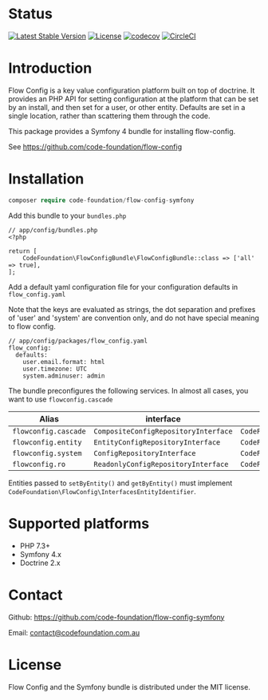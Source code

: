 # Status

[![Latest Stable Version](https://poser.pugx.org/code-foundation/flow-config-symfony/v/stable)](https://packagist.org/packages/code-foundation/flow-config-symfony) [![License](https://poser.pugx.org/code-foundation/flow-config-symfony/license)](https://packagist.org/packages/code-foundation/flow-config-symfony) [![codecov](https://codecov.io/gh/code-foundation/flow-config-symfony/branch/master/graph/badge.svg)](https://codecov.io/gh/code-foundation/flow-config-symfony) [![CircleCI](https://circleci.com/gh/code-foundation/flow-config-symfony.svg?style=svg)](https://circleci.com/gh/code-foundation/flow-config-symfony)

# Introduction

Flow Config is a key value configuration platform built on top of doctrine. It provides an PHP API for setting configuration
 at the platform that can be set by an install, and then set for a user, or other entity. Defaults are set in a single
 location, rather than scattering them through the code.

This package provides a Symfony 4 bundle for installing flow-config.

See https://github.com/code-foundation/flow-config

# Installation

```php
composer require code-foundation/flow-config-symfony
```

Add this bundle to your `bundles.php`

```
// app/config/bundles.php
<?php

return [
    CodeFoundation\FlowConfigBundle\FlowConfigBundle::class => ['all' => true],
];
```

Add a default yaml configuration file for your configuration defaults in `flow_config.yaml`

Note that the keys are evaluated as strings, the dot separation and prefixes of 'user' and 'system' are convention only,
 and do not have special meaning to flow config.

```
// app/config/packages/flow_config.yaml
flow_config:
  defaults:
    user.email.format: html
    user.timezone: UTC
    system.adminuser: admin
```

The bundle preconfigures the following services. In almost all cases, you want to use `flowconfig.cascade`

| Alias              | interface | class
| ---                | ---       | ---
| `flowconfig.cascade` | `CompositeConfigRepositoryInterface` | `CodeFoundation\FlowConfig\Repository\CascadeConfig`
| `flowconfig.entity` | `EntityConfigRepositoryInterface` | `CodeFoundation\FlowConfig\Repository\DoctrineEntityConfig`
| `flowconfig.system` | `ConfigRepositoryInterface` | `CodeFoundation\FlowConfig\Repository\DoctrineConfig`
| `flowconfig.ro` | `ReadonlyConfigRepositoryInterface` | `CodeFoundation\FlowConfig\Repository\ReadonlyConfig`

Entities passed to `setByEntity()` and `getByEntity()` must implement `CodeFoundation\FlowConfig\InterfacesEntityIdentifier`.

# Supported platforms
* PHP 7.3+
* Symfony 4.x
* Doctrine 2.x

# Contact

Github: https://github.com/code-foundation/flow-config-symfony

Email: contact@codefoundation.com.au

# License
Flow Config and the Symfony bundle is distributed under the MIT license.

